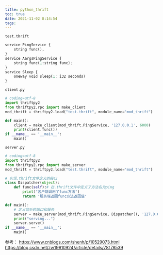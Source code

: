 ```yaml
---
title: python_thrift
toc: true
date: 2021-11-02 8:14:54
tags:
---
```


`test.thrift`

```python
service PingService {
    string func(),
}
service AargsPingService {
    string func(1:string func);
}
service Sleep {
    oneway void sleep(1: i32 seconds)
}
```


`client.py`
```python
# coding=utf-8
import thriftpy2
from thriftpy2.rpc import make_client
mod_thrift = thriftpy2.load("test.thrift", module_name="mod_thrift")

def main():
    client = make_client(mod_thrift.PingService, '127.0.0.1', 6000)
    print(client.func())
if __name__ == '__main__':
    main()
```


`server.py`
```python
# coding=utf-8
import thriftpy2
from thriftpy2.rpc import make_server
mod_thrift = thriftpy2.load("test.thrift", module_name="mod_thrift")

# 实现.thrift文件定义的接口
class Dispatcher(object):
    def func(self):# 在.thrift文件中定义了方法名为ping
        print("客户端调用了func方法") 
        return '服务端返回func方法返回值'

def main():
    # 定义监听的端口和服务
    server = make_server(mod_thrift.PingService, Dispatcher(), '127.0.0.1', 6000)
    print("serving...")
    server.serve()
if __name__ == '__main__':
    main()
```

参考：
https://www.cnblogs.com/shenh/p/10529073.html
https://blog.csdn.net/zw19910924/article/details/78178539